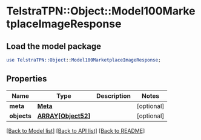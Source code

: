 # TelstraTPN::Object::Model100MarketplaceImageResponse

## Load the model package
```perl
use TelstraTPN::Object::Model100MarketplaceImageResponse;
```

## Properties
Name | Type | Description | Notes
------------ | ------------- | ------------- | -------------
**meta** | [**Meta**](Meta.md) |  | [optional] 
**objects** | [**ARRAY[Object52]**](Object52.md) |  | [optional] 

[[Back to Model list]](../README.md#documentation-for-models) [[Back to API list]](../README.md#documentation-for-api-endpoints) [[Back to README]](../README.md)



